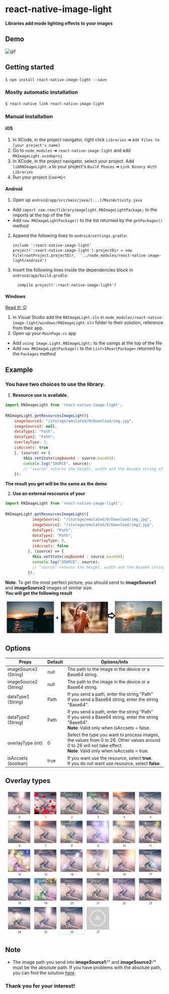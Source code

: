 
# react-native-image-light

**Libraries add mode lighting effects to your images**

## Demo
![gif](https://github.com/alien9996/react-native-image-light/blob/master/Light.gif?raw=true)

## Getting started

`$ npm install react-native-image-light --save`

### Mostly automatic installation

`$ react-native link react-native-image-light`

### Manual installation


#### iOS

1. In XCode, in the project navigator, right click `Libraries` ➜ `Add Files to [your project's name]`
2. Go to `node_modules` ➜ `react-native-image-light` and add `RNImageLight.xcodeproj`
3. In XCode, in the project navigator, select your project. Add `libRNImageLight.a` to your project's `Build Phases` ➜ `Link Binary With Libraries`
4. Run your project (`Cmd+R`)<

#### Android

1. Open up `android/app/src/main/java/[...]/MainActivity.java`
  - Add `import com.reactlibraryimagelight.RNImageLightPackage;` to the imports at the top of the file
  - Add `new RNImageLightPackage()` to the list returned by the `getPackages()` method
2. Append the following lines to `android/settings.gradle`:
  	```
  	include ':react-native-image-light'
	project(':react-native-image-light').projectDir = new File(rootProject.projectDir, 	'../node_modules/react-native-image-light/android')

  	```
3. Insert the following lines inside the dependencies block in `android/app/build.gradle`:
  	```
      compile project(':react-native-image-light')
  	```

#### Windows
[Read it! :D](https://github.com/ReactWindows/react-native)

1. In Visual Studio add the `RNImageLight.sln` in `node_modules/react-native-image-light/windows/RNImageLight.sln` folder to their solution, reference from their app.
2. Open up your `MainPage.cs` app
  - Add `using Image.Light.RNImageLight;` to the usings at the top of the file
  - Add `new RNImageLightPackage()` to the `List<IReactPackage>` returned by the `Packages` method


## Example
### You have two choices to use the library.

1. **Resource use is available.**
```javascript
import RNImageLight from 'react-native-image-light';

RNImageLight.getResourcesImageLight({
	imageSource1: "/storage/emulated/0/Download/img.jpg",
	imageSource2: null,
	dataType1: "Path",
	dataType2: "Path",
	overlayType: 3,
	isAccsets: true
	}, (source) => {
		this.setState(imgBase64 : source.base64);
		console.log("SOURCE", source);
		// "source" returns the height, width and the Base64 string of the image.
	});
```
**The result you get will be the same as the demo**

2. **Use an external rescource of your**

```javascript
import RNImageLight from 'react-native-image-light';

RNImageLight.getResourcesImageLight({
            imageSource1: "/storage/emulated/0/Download/img.jpg",
            imageSource2: "/storage/emulated/0/Download/img2.jpg",
            dataType1: "Path",
            dataType2: "Path",
            overlayType: 0,
            isAccsets: false
          }, (source) => {
			this.setState(imgBase64 : source.base64);
			console.log("SOURCE", source);
			// "source" returns the height, width and the Base64 string of the image.
          });
```
**Note**: To get the most perfect picture, you should send to **imageSource1** and **imageSource2** images of similar size.<br>
**You will get the following result**

![Demo1](https://github.com/alien9996/react-native-image-light/blob/master/demo.png?raw=true)

## Options

Props | Default | Options/Info
------ | --- | ------
imageSource1 (String)|null|The path to the image in the device or a Base64 string.
imageSource2 (String)|null|The path to the image in the device or a Base64 string.
dataType1 (String)|Path|If you send a path, enter the string "Path"<br>If you send a Base64 string, enter the string "Base64".
dataType2 (String)|Path|If you send a path, enter the string "Path"<br>If you send a Base64 string, enter the string "Base64".<br> **Note**: Valid only when isAccsets = false.
overlayType (int)|0|Select the type you want to process images, the values from 0 to 26. Other values around 0 to 26 will not take effect.<br> **Note**: Valid only when isAccsets = true.
isAccsets (boolean)|true|If you want use the resource, select **true**.<br>If you do not want use resource, select **false**.

## Overlay types

![filterType](https://github.com/alien9996/react-native-image-light/blob/master/overlay_type.png?raw=true)

## Note
- The image path you send into **imageSource1:''** and **imageSource2:''**  must be the absolute path. If you have problems with the absolute path, you can find the solution [here](https://stackoverflow.com/questions/52423067/how-to-get-absolute-path-of-a-file-in-react-native).

### Thank you for your interest!
